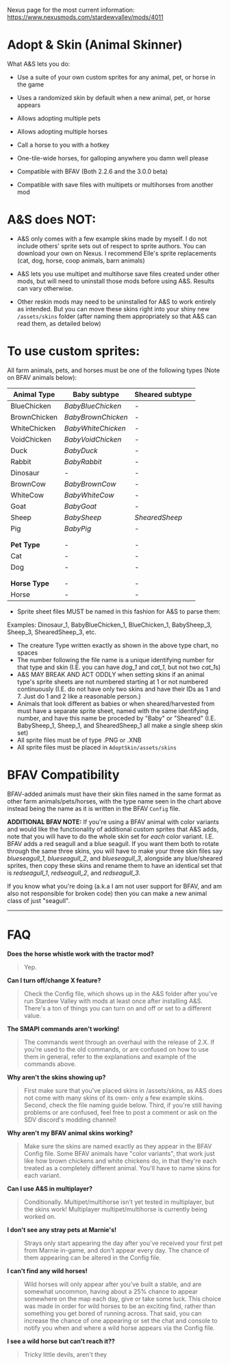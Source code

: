 Nexus page for the most current information:
https://www.nexusmods.com/stardewvalley/mods/4011

# Adopt & Skin (Animal Skinner)

What A&S lets you do:

- Use a suite of your own custom sprites for any animal, pet, or horse in the game

- Uses a randomized skin by default when a new animal, pet, or horse appears

- Allows adopting multiple pets

- Allows adopting multiple horses

- Call a horse to you with a hotkey

- One-tile-wide horses, for galloping anywhere you damn well please

- Compatible with BFAV (Both 2.2.6 and the 3.0.0 beta)

- Compatible with save files with multipets or multihorses from another mod



# A&S does **NOT**:

- A&S only comes with a few example skins made by myself. I do not include others' sprite sets out of respect to sprite authors. You can download your own on Nexus. I recommend Elle's sprite replacements (cat, dog, horse, coop animals, barn animals)

- A&S lets you use multipet and multihorse save files created under other mods, but will need to uninstall those mods before using A&S. Results can vary otherwise.

- Other reskin mods may need to be uninstalled for A&S to work entirely as intended. But you can move these skins right into your shiny new `/assets/skins` folder (after naming them appropriately so that A&S can read them, as detailed below)



# To use custom sprites:

All farm animals, pets, and horses must be one of the following types (Note on BFAV animals below):

| **Animal Type** | **Baby subtype** | **Sheared subtype**|
|---|---|---|
| BlueChicken | *BabyBlueChicken* | - |
| BrownChicken | *BabyBrownChicken* | - |
| WhiteChicken | *BabyWhiteChicken* | - |
| VoidChicken | *BabyVoidChicken* | - |
| Duck | *BabyDuck* | - |
| Rabbit | *BabyRabbit* | - |
| Dinosaur | - | - |
| BrownCow | *BabyBrownCow* | - |
| WhiteCow | *BabyWhiteCow* | - |
| Goat | *BabyGoat* | - |
| Sheep | *BabySheep* | *ShearedSheep* |
| Pig | *BabyPig* | - |
| | | |
| | | |
| **Pet Type**| - | - |
| Cat | - | - |
| Dog | - | - |
| | | |
| | | |
| **Horse Type** | - | - |
| Horse | - | - |


* Sprite sheet files MUST be named in this fashion for A&S to parse them:

Examples: Dinosaur_1, BabyBlueChicken_1, BlueChicken_1, BabySheep_3, Sheep_3, ShearedSheep_3, etc.

* The creature Type written exactly as shown in the above type chart, no spaces
* The number following the file name is a unique identifying number for that type and skin (I.E. you can have *dog_1* and *cat_1*, but not two *cat_1*s)
* A&S MAY BREAK AND ACT ODDLY when setting skins if an animal type's sprite sheets are not numbered starting at 1 or not numbered continuously
(I.E. do not have only two skins and have their IDs as 1 and 7. Just do 1 and 2 like a reasonable person.)
* Animals that look different as babies or when sheared/harvested from must have a separate sprite sheet, named with the same identifying number, and have this name be proceded by "Baby" or "Sheared" (I.E. BabySheep_1, Sheep_1, and ShearedSheep_1 all make a single sheep skin set)
* All sprite files must be of type .PNG or .XNB
* All sprite files must be placed in `AdoptSkin/assets/skins`


# BFAV Compatibility

BFAV-added animals must have their skin files named in the same format as other farm animals/pets/horses, with the type name seen in the chart above instead being the name as it is written in the BFAV `Config` file.

**ADDITIONAL BFAV NOTE:**
If you're using a BFAV animal with color variants and would like the functionality of additional custom sprites that A&S adds, note that you will have to do the whole skin set for *each* color variant.
I.E. BFAV adds a red seagull and a blue seagull. If you want them both to rotate through the same three skins, you will have to make your three skin files say *blueseagull_1*, *blueseagull_2*, and *blueseagull_3*, alongside any blue/sheared sprites, then copy these skins and rename them to have an identical set that is *redseagull_1*, *redseagull_2*, and *redseagull_3*.

If you know what you're doing (a.k.a I am not user support for BFAV, and am also not responsible for broken code) then you can make a new animal class of just "seagull".

---

# FAQ

**Does the horse whistle work with the tractor mod?**
> Yep.

**Can I turn off/change X feature?**
> Check the Config file, which shows up in the A&S folder after you've run Stardew Valley with mods at least once after installing A&S. There's a ton of things you can turn on and off or set to a different value.

**The SMAPI commands aren't working!**
> The commands went through an overhaul with the release of 2.X. If you're used to the old commands, or are confused on how to use them in general, refer to the explanations and example of the commands above.

**Why aren't the skins showing up?**
> First make sure that you've placed skins in /assets/skins, as A&S does not come with many skins of its own- only a few example skins. Second, check the file naming guide below. Third, if you're still having problems or are confused, feel free to post a comment or ask on the SDV discord's modding channel!

**Why aren't my BFAV animal skins working?**
> Make sure the skins are named exactly as they appear in the BFAV Config file. Some BFAV animals have "color variants", that work just like how brown chickens and white chickens do, in that they're each treated as a completely different animal. You'll have to name skins for each variant.

**Can I use A&S in multiplayer?**
> Conditionally. Multipet/multihorse isn't yet tested in multiplayer, but the skins work! Multiplayer multipet/multihorse is currently being worked on.

**I don't see any stray pets at Marnie's!**
> Strays only start appearing the day after you've received your first pet from Marnie in-game, and don't appear every day. The chance of them appearing can be altered in the Config file.

**I can't find any wild horses!**
> Wild horses will only appear after you've built a stable, and are somewhat uncommon, having about a 25% chance to appear somewhere on the map each day, give or take some luck. This choice was made in order for wild horses to be an exciting find, rather than something you get bored of running across. That said, you can increase the chance of one appearing or set the chat and console to notify you when and where a wild horse appears via the Config file.

**I see a wild horse but can't reach it??**
> Tricky little devils, aren't they
